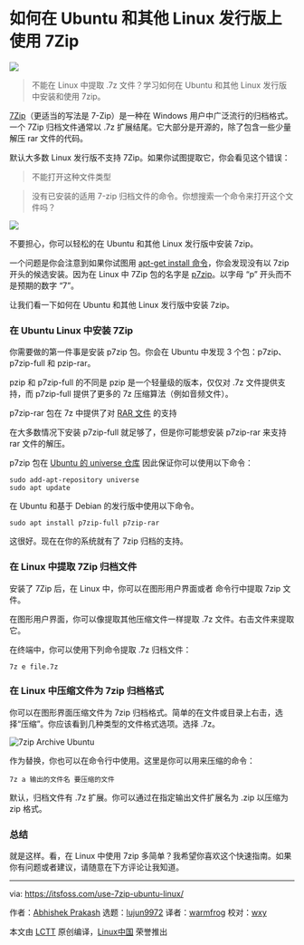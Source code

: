 [#]: collector: (lujun9972)
[#]: translator: (warmfrog)
[#]: reviewer: (wxy)
[#]: publisher: (wxy)
[#]: url: (https://linux.cn/article-10855-1.html)
[#]: subject: (How to Use 7Zip in Ubuntu and Other Linux [Quick Tip])
[#]: via: (https://itsfoss.com/use-7zip-ubuntu-linux/)
[#]: author: (Abhishek Prakash https://itsfoss.com/author/abhishek/)

如何在 Ubuntu 和其他 Linux 发行版上使用 7Zip
==============================================

![](https://img.linux.net.cn/data/attachment/album/201905/14/154515xqy7nbq6eyjzu7qj.jpg)

> 不能在 Linux 中提取 .7z 文件？学习如何在 Ubuntu 和其他 Linux 发行版中安装和使用 7zip。

[7Zip][1]（更适当的写法是 7-Zip）是一种在 Windows 用户中广泛流行的归档格式。一个 7Zip 归档文件通常以 .7z 扩展结尾。它大部分是开源的，除了包含一些少量解压 rar 文件的代码。

默认大多数 Linux 发行版不支持 7Zip。如果你试图提取它，你会看见这个错误：

> 不能打开这种文件类型

> 没有已安装的适用 7-zip 归档文件的命令。你想搜索一个命令来打开这个文件吗？

![][2]

不要担心，你可以轻松的在 Ubuntu 和其他 Linux 发行版中安装 7zip。

一个问题是你会注意到如果你试图用 [apt-get install 命令][3]，你会发现没有以 7zip 开头的候选安装。因为在 Linux 中 7Zip 包的名字是 [p7zip][4]。以字母 “p” 开头而不是预期的数字 “7”。

让我们看一下如何在 Ubuntu 和其他 Linux 发行版中安装 7zip。

### 在 Ubuntu Linux 中安装 7Zip

你需要做的第一件事是安装 p7zip 包。你会在 Ubuntu 中发现 3 个包：p7zip、p7zip-full 和 pzip-rar。

pzip 和 p7zip-full 的不同是 pzip 是一个轻量级的版本，仅仅对 .7z 文件提供支持，而 p7zip-full 提供了更多的 7z 压缩算法（例如音频文件）。

p7zip-rar 包在 7z 中提供了对 [RAR 文件][6] 的支持

在大多数情况下安装 p7zip-full 就足够了，但是你可能想安装 p7zip-rar 来支持 rar 文件的解压。

p7zip 包在 [Ubuntu 的 universe 仓库][7] 因此保证你可以使用以下命令：

```
sudo add-apt-repository universe
sudo apt update
```

在 Ubuntu 和基于 Debian 的发行版中使用以下命令。

```
sudo apt install p7zip-full p7zip-rar
```

这很好。现在在你的系统就有了 7zip 归档的支持。

### 在 Linux 中提取 7Zip 归档文件

安装了 7Zip 后，在 Linux 中，你可以在图形用户界面或者 命令行中提取 7zip 文件。

在图形用户界面，你可以像提取其他压缩文件一样提取 .7z 文件。右击文件来提取它。

在终端中，你可以使用下列命令提取 .7z 归档文件：

```
7z e file.7z
```

### 在 Linux 中压缩文件为 7zip 归档格式

你可以在图形界面压缩文件为 7zip 归档格式。简单的在文件或目录上右击，选择“压缩”。你应该看到几种类型的文件格式选项。选择 .7z。

![7zip Archive Ubuntu][9]

作为替换，你也可以在命令行中使用。这里是你可以用来压缩的命令：

```
7z a 输出的文件名 要压缩的文件
```

默认，归档文件有 .7z 扩展。你可以通过在指定输出文件扩展名为 .zip 以压缩为 zip 格式。

### 总结

就是这样。看，在 Linux 中使用 7zip 多简单？我希望你喜欢这个快速指南。如果你有问题或者建议，请随意在下方评论让我知道。

--------------------------------------------------------------------------------

via: https://itsfoss.com/use-7zip-ubuntu-linux/

作者：[Abhishek Prakash][a]
选题：[lujun9972][b]
译者：[warmfrog](https://github.com/warmfrog)
校对：[wxy](https://github.com/wxy)

本文由 [LCTT](https://github.com/LCTT/TranslateProject) 原创编译，[Linux中国](https://linux.cn/) 荣誉推出

[a]: https://itsfoss.com/author/abhishek/
[b]: https://github.com/lujun9972
[1]: https://www.7-zip.org/
[2]: https://i0.wp.com/itsfoss.com/wp-content/uploads/2015/07/Install_7zip_ubuntu_1.png?ssl=1
[3]: https://itsfoss.com/apt-get-linux-guide/
[4]: https://sourceforge.net/projects/p7zip/
[5]: https://i2.wp.com/itsfoss.com/wp-content/uploads/2019/05/7zip-linux.png?resize=800%2C450&ssl=1
[6]: https://itsfoss.com/use-rar-ubuntu-linux/
[7]: https://itsfoss.com/ubuntu-repositories/
[8]: https://itsfoss.com/easily-share-files-linux-windows-mac-nitroshare/
[9]: https://i2.wp.com/itsfoss.com/wp-content/uploads/2019/05/7zip-archive-ubuntu.png?resize=800%2C239&ssl=1
